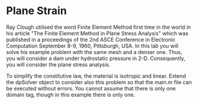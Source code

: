 Plane Strain
==

Ray Clough utilised the word Finite Element Method first time in the world in his article "The Finite Element Method in Plane Stress Analysis" which was published in a proceedings of the 2nd ASCE Conference in Electronic Computation September 8-9, 1960, Pittsburgh, USA. In this lab you will solve his example problem with the same mesh and a denser one. Thus, you will consider a dam under hydrostatic pressure in 2-D. Consequently, you will consider the plane stress analysis.

To simplify the constitutive law, the material is isotropic and linear. Extend the dpSolver object to consider also this problem so that the main.m file can be executed without errors. You cannot assume that there is only one domain tag, though in this example there is only one.